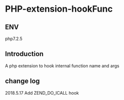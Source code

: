 # PHP-extension-hookFunc
## ENV
php7.2.5
## Introduction
A php extension to hook internal function name and args
## change log
2018.5.17 Add ZEND_DO_ICALL hook
